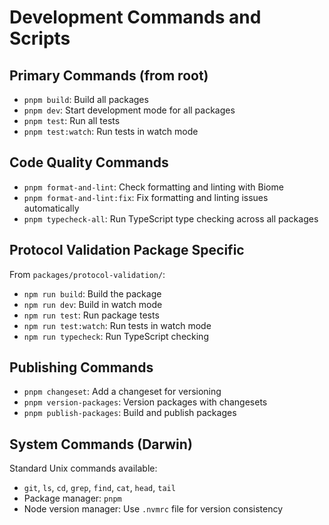 # Development Commands and Scripts

## Primary Commands (from root)
- `pnpm build`: Build all packages
- `pnpm dev`: Start development mode for all packages
- `pnpm test`: Run all tests
- `pnpm test:watch`: Run tests in watch mode

## Code Quality Commands
- `pnpm format-and-lint`: Check formatting and linting with Biome
- `pnpm format-and-lint:fix`: Fix formatting and linting issues automatically
- `pnpm typecheck-all`: Run TypeScript type checking across all packages

## Protocol Validation Package Specific
From `packages/protocol-validation/`:
- `npm run build`: Build the package
- `npm run dev`: Build in watch mode
- `npm run test`: Run package tests
- `npm run test:watch`: Run tests in watch mode
- `npm run typecheck`: Run TypeScript checking

## Publishing Commands
- `pnpm changeset`: Add a changeset for versioning
- `pnpm version-packages`: Version packages with changesets
- `pnpm publish-packages`: Build and publish packages

## System Commands (Darwin)
Standard Unix commands available:
- `git`, `ls`, `cd`, `grep`, `find`, `cat`, `head`, `tail`
- Package manager: `pnpm`
- Node version manager: Use `.nvmrc` file for version consistency